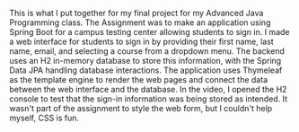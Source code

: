 This is what I put together for my final project for my Advanced Java Programming class. The Assignment was to make an application using Spring Boot for a campus testing center allowing students to sign in. I made  a web interface for students to sign in by providing their first name, last name, email, and selecting a course from a dropdown menu. The backend uses an H2 in-memory database to store this information, with the Spring Data JPA handling database interactions. The application uses Thymeleaf as the template engine to render the web pages and connect the data between the web interface and the database. In the video, I opened the H2 console to test that the sign-in information was being stored as intended. It wasn't part of the assignment to style the web form, but I couldn't help myself, CSS is fun. 
